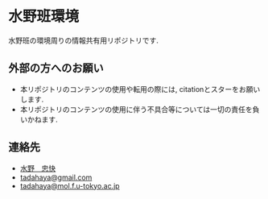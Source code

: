 # 水野班環境
水野班の環境周りの情報共有用リポジトリです.  

## 外部の方へのお願い
- 本リポジトリのコンテンツの使用や転用の際には, citationとスターをお願いします.  
- 本リポジトリのコンテンツの使用に伴う不具合等については一切の責任を負いかねます.  

## 連絡先
- [水野　忠快](https://github.com/tadahayamiz)  
- tadahaya@gmail.com  
- tadahaya@mol.f.u-tokyo.ac.jp  